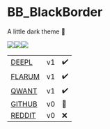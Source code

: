 # BB_BlackBorder
A little dark theme 🔦

![](https://media.discordapp.net/attachments/687375350459793437/700116135630340126/flarumBB.png?width=300&height=186)![](https://media.discordapp.net/attachments/687375350459793437/700315046680723546/qwantBB.png?width=300&height=186)![](https://media.discordapp.net/attachments/687375350459793437/700373441529905222/deeplBB.png?width=300&height=186)


|   |   |   |
| ------ | ------ | ------ |
| [DEEPL](https://github.com/Yxmna/BB_BlackBorder/tree/master/deepl) | v1 | ✔️
| [FLARUM](https://github.com/Yxmna/BB_BlackBorder/tree/master/flarum) | v1 | ✔️
| [QWANT](https://github.com/Yxmna/BB_BlackBorder/tree/master/qwant) | v1 | ✔️
| [GITHUB](https://github.com/Yxmna/BB_BlackBorder/tree/master/github) | v0 | 📝
| [REDDIT](https://github.com/Yxmna/BB_BlackBorder/tree/master/reddit) | v0 | ❌
